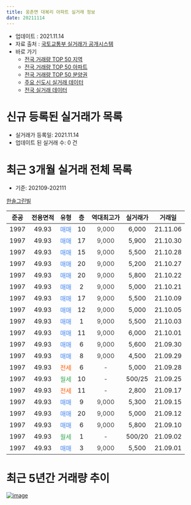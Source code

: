 ```yaml
---
title: 웅촌면 대복리 아파트 실거래 정보
date: 20211114
---
```


* 업데이트 : 2021.11.14
* 자료 출처 : [국토교통부 실거래가 공개시스템](http://rt.molit.go.kr)
* 바로 가기
    * [전국 거래량 TOP 50 지역](https://apt-info.github.io/apt-trade-info/tr)
    * [전국 거래량 TOP 50 아파트](https://apt-info.github.io/apt-trade-info/ta)
    * [전국 거래량 TOP 50 분양권](https://apt-info.github.io/apt-trade-info/tb)
    * [주요 신도시 실거래 데이터](https://apt-info.github.io/apt-trade-info/newtown)
    * [전국 실거래 데이터](https://apt-info.github.io/apt-trade-info/all)



<script async src="https://pagead2.googlesyndication.com/pagead/js/adsbygoogle.js"></script>
<!-- 기본광고 -->
<ins class="adsbygoogle"
     style="display:block"
     data-ad-client="ca-pub-1142216861245946"
     data-ad-slot="4805727019"
     data-ad-format="auto"
     data-full-width-responsive="true"></ins>
<script>
     (adsbygoogle = window.adsbygoogle || []).push({});
</script>


# 신규 등록된 실거래가 목록

* 실거래가 등록일: 2021.11.14
* 업데이트 된 실거래 수: 0 건




<script async src="https://pagead2.googlesyndication.com/pagead/js/adsbygoogle.js"></script>
<!-- 기본광고 -->
<ins class="adsbygoogle"
     style="display:block"
     data-ad-client="ca-pub-1142216861245946"
     data-ad-slot="4805727019"
     data-ad-format="auto"
     data-full-width-responsive="true"></ins>
<script>
     (adsbygoogle = window.adsbygoogle || []).push({});
</script>


# 최근 3개월 실거래 전체 목록
* 기준: 202109-202111


[한솔그린빌](https://search.naver.com/search.naver?query=%ED%95%9C%EC%86%94%EA%B7%B8%EB%A6%B0%EB%B9%8C)

|준공|전용면적|유형|층|역대최고가|실거래가|거래일|
|:---:|:---:|:---:|:---:|:---:|:---:|:---:|
|1997|49.93|<span style="color:#4285F3">매매</span>|10|<span style="color:#444444">9,000</span>|6,000|21.11.06|
|1997|49.93|<span style="color:#4285F3">매매</span>|17|<span style="color:#444444">9,000</span>|5,900|21.10.30|
|1997|49.93|<span style="color:#4285F3">매매</span>|15|<span style="color:#444444">9,000</span>|5,500|21.10.28|
|1997|49.93|<span style="color:#4285F3">매매</span>|20|<span style="color:#444444">9,000</span>|5,200|21.10.27|
|1997|49.93|<span style="color:#4285F3">매매</span>|20|<span style="color:#444444">9,000</span>|5,800|21.10.22|
|1997|49.93|<span style="color:#4285F3">매매</span>|2|<span style="color:#444444">9,000</span>|5,000|21.10.21|
|1997|49.93|<span style="color:#4285F3">매매</span>|17|<span style="color:#444444">9,000</span>|5,500|21.10.09|
|1997|49.93|<span style="color:#4285F3">매매</span>|12|<span style="color:#444444">9,000</span>|5,000|21.10.05|
|1997|49.93|<span style="color:#4285F3">매매</span>|1|<span style="color:#444444">9,000</span>|5,500|21.10.03|
|1997|49.93|<span style="color:#4285F3">매매</span>|11|<span style="color:#444444">9,000</span>|6,000|21.10.01|
|1997|49.93|<span style="color:#4285F3">매매</span>|6|<span style="color:#444444">9,000</span>|5,600|21.09.30|
|1997|49.93|<span style="color:#4285F3">매매</span>|8|<span style="color:#444444">9,000</span>|4,500|21.09.29|
|1997|49.93|<span style="color:#FF5A00">전세</span>|6|<span style="color:#444444">-</span>|5,000|21.09.28|
|1997|49.93|<span style="color:#34A853">월세</span>|10|<span style="color:#444444">-</span>|500/25|21.09.25|
|1997|49.93|<span style="color:#FF5A00">전세</span>|11|<span style="color:#444444">-</span>|2,800|21.09.17|
|1997|49.93|<span style="color:#4285F3">매매</span>|9|<span style="color:#444444">9,000</span>|5,300|21.09.15|
|1997|49.93|<span style="color:#4285F3">매매</span>|20|<span style="color:#444444">9,000</span>|5,000|21.09.12|
|1997|49.93|<span style="color:#4285F3">매매</span>|6|<span style="color:#444444">9,000</span>|5,800|21.09.10|
|1997|49.93|<span style="color:#34A853">월세</span>|1|<span style="color:#444444">-</span>|500/20|21.09.02|
|1997|49.93|<span style="color:#4285F3">매매</span>|3|<span style="color:#444444">9,000</span>|5,500|21.09.01|



<script async src="https://pagead2.googlesyndication.com/pagead/js/adsbygoogle.js"></script>
<!-- 기본광고 -->
<ins class="adsbygoogle"
     style="display:block"
     data-ad-client="ca-pub-1142216861245946"
     data-ad-slot="4805727019"
     data-ad-format="auto"
     data-full-width-responsive="true"></ins>
<script>
     (adsbygoogle = window.adsbygoogle || []).push({});
</script>


# 최근 5년간 거래량 추이


<div style="width:100%;">
    <canvas id="deal_progress" height="200"></canvas>
</div>

<script>
new Chart(document.getElementById("deal_progress"), {
    type: 'line',
    data: {
        labels: ['16.01','16.02','16.03','16.04','16.05','16.06','16.07','16.08','16.09','16.10','16.11','16.12','17.01','17.02','17.03','17.04','17.05','17.06','17.07','17.08','17.09','17.10','17.11','17.12','18.01','18.02','18.03','18.04','18.05','18.06','18.07','18.08','18.09','18.10','18.11','18.12','19.01','19.02','19.03','19.04','19.05','19.06','19.07','19.08','19.09','19.10','19.11','19.12','20.01','20.02','20.03','20.04','20.05','20.06','20.07','20.08','20.09','20.10','20.11','20.12','21.01','21.02','21.03','21.04','21.05','21.06','21.07','21.08','21.09','21.10','21.11'],
        datasets: [{
            label: '매매/분양권',
            data: [4,7,7,6,9,6,6,11,8,11,9,6,4,9,5,6,6,13,6,7,6,7,4,3,7,5,6,6,0,3,3,4,1,2,2,1,3,3,2,3,4,1,4,2,4,2,7,6,2,4,3,5,4,6,3,7,5,9,6,14,6,4,13,7,5,7,9,7,6,9,1],
            borderColor: "rgba(66, 133, 243, 1)",
            backgroundColor: "rgba(66, 133, 243, 0.05)",
            borderWidth: 1,
            pointRadius: 0,
            fill: false,
            lineTension: 0
        },{
            label: '전/월세',
            data: [7,2,5,1,3,3,4,4,2,2,2,1,3,3,1,1,3,0,0,3,3,4,4,1,5,1,3,3,4,1,4,2,3,2,4,1,2,1,5,0,2,3,1,2,5,0,0,6,2,5,1,1,2,2,2,0,2,2,1,1,6,2,2,0,3,2,1,8,4,0,0],
            borderColor: "rgba(255, 90, 0, 1)",
            backgroundColor: "rgba(255, 90, 0, 0.05)",
            borderWidth: 1,
            pointRadius: 0,
            fill: false,
            lineTension: 0
        },{
            label: '합계',
            data: [11,9,12,7,12,9,10,15,10,13,11,7,7,12,6,7,9,13,6,10,9,11,8,4,12,6,9,9,4,4,7,6,4,4,6,2,5,4,7,3,6,4,5,4,9,2,7,12,4,9,4,6,6,8,5,7,7,11,7,15,12,6,15,7,8,9,10,15,10,9,1],
            borderColor: "rgba(0, 0, 0, 1)",
            backgroundColor: "rgba(0, 0, 0, 0.03)",
            borderWidth: 0.1,
            pointRadius: 0,
            fill: true,
            lineTension: 0
        }
        ]
    },
    options: {
        responsive: true,
        title: {
            display: false
        },
        tooltips: {
            mode: 'index',
            intersect: false
        },
        hover: {
            mode: 'nearest',
            intersect: true
        },
        scales: {
            xAxes: [{
                display: true,
                scaleLabel: {
                    display: true,
                    labelString: '년/월'
                }
            }],
            yAxes: [{
                display: true,
                ticks: {
                    suggestedMin: 0,
                },
                scaleLabel: {
                    display: true,
                    labelString: '실거래 수'
                }
            }]
        }
    }
});

</script>


[![image](https://apt-info.github.io/images/2020-01-03-apt-trade-info/1024x500.png)](https://play.google.com/store/apps/details?id=com.aptinfo.apttradeinfo)

